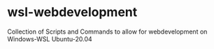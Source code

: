# wsl-webdevelopment
Collection of Scripts and Commands to allow for webdevelopment on Windows-WSL Ubuntu-20.04
